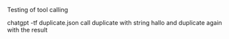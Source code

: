 Testing of tool calling

chatgpt -tf duplicate.json call duplicate with string hallo and duplicate again with the result
